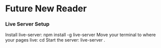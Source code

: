 # Future New Reader

### Live Server Setup
Install live-server: npm install -g live-server
Move your terminal to where your pages live: cd <path-to-content>
Start the server: live-server .
